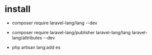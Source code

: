 # install
+ composer require laravel-lang/lang --dev

+ composer require laravel-lang/publisher laravel-lang/lang laravel-lang/attributes --dev

+ php artisan lang:add es

